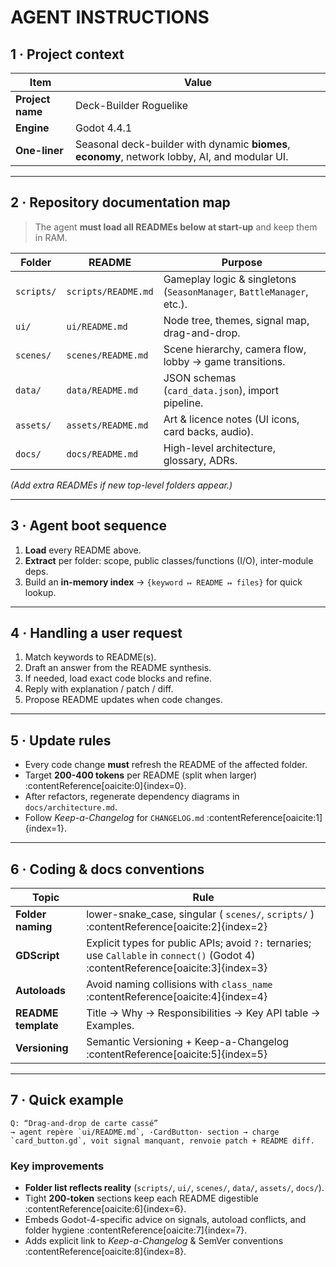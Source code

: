 # AGENT INSTRUCTIONS

## 1 · Project context
| Item | Value |
|------|-------|
| **Project name** | Deck-Builder Roguelike |
| **Engine** | Godot 4.4.1 |
| **One-liner** | Seasonal deck-builder with dynamic **biomes**, **economy**, network lobby, AI, and modular UI. |

---

## 2 · Repository documentation map
> The agent **must load all READMEs below at start-up** and keep them in RAM.

| Folder | README | Purpose |
|--------|--------|---------|
| `scripts/` | `scripts/README.md` | Gameplay logic & singletons (`SeasonManager`, `BattleManager`, etc.). |
| `ui/` | `ui/README.md` | Node tree, themes, signal map, drag-and-drop. |
| `scenes/` | `scenes/README.md` | Scene hierarchy, camera flow, lobby → game transitions. |
| `data/` | `data/README.md` | JSON schemas (`card_data.json`), import pipeline. |
| `assets/` | `assets/README.md` | Art & licence notes (UI icons, card backs, audio). |
| `docs/` | `docs/README.md` | High-level architecture, glossary, ADRs. |

*(Add extra READMEs if new top-level folders appear.)*

---

## 3 · Agent boot sequence
1. **Load** every README above.  
2. **Extract** per folder: scope, public classes/functions (I/O), inter-module deps.  
3. Build an **in-memory index** → `{keyword ↦ README ↦ files}` for quick lookup.

---

## 4 · Handling a user request
1. Match keywords to README(s).  
2. Draft an answer from the README synthesis.  
3. If needed, load exact code blocks and refine.  
4. Reply with explanation / patch / diff.  
5. Propose README updates when code changes.

---

## 5 · Update rules
* Every code change **must** refresh the README of the affected folder.  
* Target **200-400 tokens** per README (split when larger) :contentReference[oaicite:0]{index=0}.  
* After refactors, regenerate dependency diagrams in `docs/architecture.md`.  
* Follow *Keep-a-Changelog* for `CHANGELOG.md` :contentReference[oaicite:1]{index=1}.

---

## 6 · Coding & docs conventions
| Topic | Rule |
|-------|------|
| **Folder naming** | lower-snake_case, singular ( `scenes/`, `scripts/` ) :contentReference[oaicite:2]{index=2} |
| **GDScript** | Explicit types for public APIs; avoid `?:` ternaries; use `Callable` in `connect()` (Godot 4) :contentReference[oaicite:3]{index=3} |
| **Autoloads** | Avoid naming collisions with `class_name` :contentReference[oaicite:4]{index=4} |
| **README template** | Title → Why → Responsibilities → Key API table → Examples. |
| **Versioning** | Semantic Versioning + Keep-a-Changelog :contentReference[oaicite:5]{index=5} |

---

## 7 · Quick example
```text
Q: “Drag-and-drop de carte cassé”  
→ agent repère `ui/README.md`, ·CardButton· section → charge `card_button.gd`, voit signal manquant, renvoie patch + README diff.
```

### Key improvements
* **Folder list reflects reality** (`scripts/`, `ui/`, `scenes/`, `data/`, `assets/`, `docs/`).
* Tight **200-token** sections keep each README digestible :contentReference[oaicite:6]{index=6}.
* Embeds Godot-4-specific advice on signals, autoload conflicts, and folder hygiene :contentReference[oaicite:7]{index=7}.
* Adds explicit link to *Keep-a-Changelog* & SemVer conventions :contentReference[oaicite:8]{index=8}.
```

